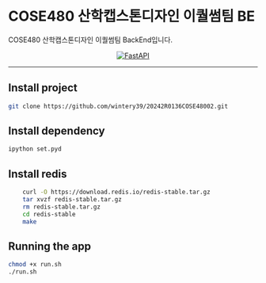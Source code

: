 # COSE480 산학캡스톤디자인 이퀄썸팀 BE

COSE480 산학캡스톤디자인 이퀄썸팀 BackEnd입니다.
<p align="center">
  <a href="https://fastapi.tiangolo.com"><img src="https://fastapi.tiangolo.com/img/logo-margin/logo-teal.png" alt="FastAPI"></a>
</p>


---


## Install project
```bash
git clone https://github.com/wintery39/20242R0136COSE48002.git
```

## Install dependency
```bash
ipython set.pyd
```

## Install redis
```bash
    curl -O https://download.redis.io/redis-stable.tar.gz
    tar xvzf redis-stable.tar.gz
    rm redis-stable.tar.gz
    cd redis-stable
    make
```

## Running the app
```bash
chmod +x run.sh
./run.sh
```